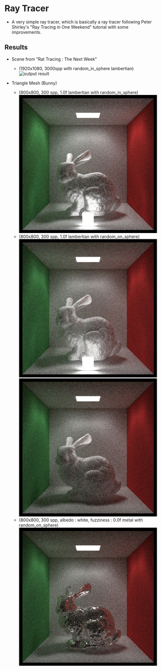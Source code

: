 # Ray Tracer

* A very simple ray tracer, which is basically a ray tracer following Peter Shirley's "Ray Tracing in One Weekend" tutorial with some improvements.

## Results

* Scene from "Rat Tracing : The Next Week"
    * (1920x1080, 3000spp with random_in_sphere lambertian)
![output result](/output_images/final_1920_3000spp.png)

* Triangle Mesh (Bunny)
    * (800x800, 300 spp, 1.0f lambertian with random_in_sphere)
![output result](/output_images/rabbit_random_in_sphere.png)
    * (800x800, 300 spp, 1.0f lambertian with random_on_sphere)
![output result](/output_images/rabbit_random_on_sphere.png)
![output result](/output_images/rabbit_random_on_sphere2.png)
    * (800x800, 300 spp, albedo : white, fuzziness : 0.0f metal with random_on_sphere)
![output result](/output_images/rabbit_random_on_sphere_metal.png)